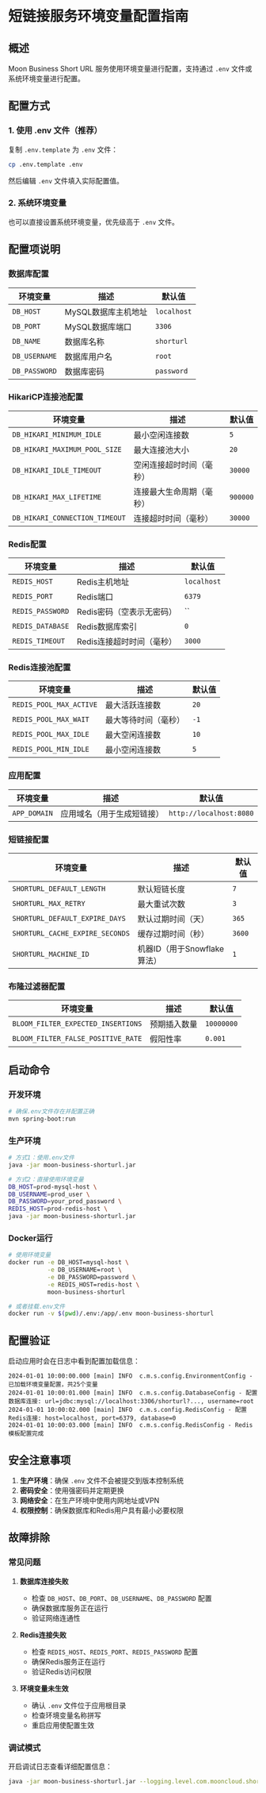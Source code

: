 # 短链接服务环境变量配置指南

## 概述

Moon Business Short URL 服务使用环境变量进行配置，支持通过 `.env` 文件或系统环境变量进行配置。

## 配置方式

### 1. 使用 .env 文件（推荐）

复制 `.env.template` 为 `.env` 文件：
```bash
cp .env.template .env
```

然后编辑 `.env` 文件填入实际配置值。

### 2. 系统环境变量

也可以直接设置系统环境变量，优先级高于 `.env` 文件。

## 配置项说明

### 数据库配置

| 环境变量 | 描述 | 默认值 |
|---------|------|--------|
| `DB_HOST` | MySQL数据库主机地址 | `localhost` |
| `DB_PORT` | MySQL数据库端口 | `3306` |
| `DB_NAME` | 数据库名称 | `shorturl` |
| `DB_USERNAME` | 数据库用户名 | `root` |
| `DB_PASSWORD` | 数据库密码 | `password` |

### HikariCP连接池配置

| 环境变量 | 描述 | 默认值 |
|---------|------|--------|
| `DB_HIKARI_MINIMUM_IDLE` | 最小空闲连接数 | `5` |
| `DB_HIKARI_MAXIMUM_POOL_SIZE` | 最大连接池大小 | `20` |
| `DB_HIKARI_IDLE_TIMEOUT` | 空闲连接超时时间（毫秒） | `30000` |
| `DB_HIKARI_MAX_LIFETIME` | 连接最大生命周期（毫秒） | `900000` |
| `DB_HIKARI_CONNECTION_TIMEOUT` | 连接超时时间（毫秒） | `30000` |

### Redis配置

| 环境变量 | 描述 | 默认值 |
|---------|------|--------|
| `REDIS_HOST` | Redis主机地址 | `localhost` |
| `REDIS_PORT` | Redis端口 | `6379` |
| `REDIS_PASSWORD` | Redis密码（空表示无密码） | `` |
| `REDIS_DATABASE` | Redis数据库索引 | `0` |
| `REDIS_TIMEOUT` | Redis连接超时时间（毫秒） | `3000` |

### Redis连接池配置

| 环境变量 | 描述 | 默认值 |
|---------|------|--------|
| `REDIS_POOL_MAX_ACTIVE` | 最大活跃连接数 | `20` |
| `REDIS_POOL_MAX_WAIT` | 最大等待时间（毫秒） | `-1` |
| `REDIS_POOL_MAX_IDLE` | 最大空闲连接数 | `10` |
| `REDIS_POOL_MIN_IDLE` | 最小空闲连接数 | `5` |

### 应用配置

| 环境变量 | 描述 | 默认值 |
|---------|------|--------|
| `APP_DOMAIN` | 应用域名（用于生成短链接） | `http://localhost:8080` |

### 短链接配置

| 环境变量 | 描述 | 默认值 |
|---------|------|--------|
| `SHORTURL_DEFAULT_LENGTH` | 默认短链长度 | `7` |
| `SHORTURL_MAX_RETRY` | 最大重试次数 | `3` |
| `SHORTURL_DEFAULT_EXPIRE_DAYS` | 默认过期时间（天） | `365` |
| `SHORTURL_CACHE_EXPIRE_SECONDS` | 缓存过期时间（秒） | `3600` |
| `SHORTURL_MACHINE_ID` | 机器ID（用于Snowflake算法） | `1` |

### 布隆过滤器配置

| 环境变量 | 描述 | 默认值 |
|---------|------|--------|
| `BLOOM_FILTER_EXPECTED_INSERTIONS` | 预期插入数量 | `10000000` |
| `BLOOM_FILTER_FALSE_POSITIVE_RATE` | 假阳性率 | `0.001` |

## 启动命令

### 开发环境
```bash
# 确保.env文件存在并配置正确
mvn spring-boot:run
```

### 生产环境
```bash
# 方式1：使用.env文件
java -jar moon-business-shorturl.jar

# 方式2：直接使用环境变量
DB_HOST=prod-mysql-host \
DB_USERNAME=prod_user \
DB_PASSWORD=your_prod_password \
REDIS_HOST=prod-redis-host \
java -jar moon-business-shorturl.jar
```

### Docker运行
```bash
# 使用环境变量
docker run -e DB_HOST=mysql-host \
           -e DB_USERNAME=root \
           -e DB_PASSWORD=password \
           -e REDIS_HOST=redis-host \
           moon-business-shorturl

# 或者挂载.env文件
docker run -v $(pwd)/.env:/app/.env moon-business-shorturl
```

## 配置验证

启动应用时会在日志中看到配置加载信息：

```
2024-01-01 10:00:00.000 [main] INFO  c.m.s.config.EnvironmentConfig - 已加载环境变量配置，共25个变量
2024-01-01 10:00:01.000 [main] INFO  c.m.s.config.DatabaseConfig - 配置数据库连接: url=jdbc:mysql://localhost:3306/shorturl?..., username=root
2024-01-01 10:00:02.000 [main] INFO  c.m.s.config.RedisConfig - 配置Redis连接: host=localhost, port=6379, database=0
2024-01-01 10:00:03.000 [main] INFO  c.m.s.config.RedisConfig - Redis模板配置完成
```

## 安全注意事项

1. **生产环境**：确保 `.env` 文件不会被提交到版本控制系统
2. **密码安全**：使用强密码并定期更换
3. **网络安全**：在生产环境中使用内网地址或VPN
4. **权限控制**：确保数据库和Redis用户具有最小必要权限

## 故障排除

### 常见问题

1. **数据库连接失败**
   - 检查 `DB_HOST`、`DB_PORT`、`DB_USERNAME`、`DB_PASSWORD` 配置
   - 确保数据库服务正在运行
   - 验证网络连通性

2. **Redis连接失败**
   - 检查 `REDIS_HOST`、`REDIS_PORT`、`REDIS_PASSWORD` 配置
   - 确保Redis服务正在运行
   - 验证Redis访问权限

3. **环境变量未生效**
   - 确认 `.env` 文件位于应用根目录
   - 检查环境变量名称拼写
   - 重启应用使配置生效

### 调试模式

开启调试日志查看详细配置信息：
```bash
java -jar moon-business-shorturl.jar --logging.level.com.mooncloud.shorturl=DEBUG
```